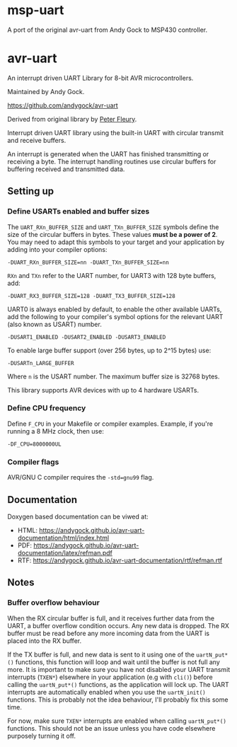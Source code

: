 # msp-uart

A port of the original avr-uart from Andy Gock to MSP430 controller.

# avr-uart

An interrupt driven UART Library for 8-bit AVR microcontrollers.

Maintained by Andy Gock.

<https://github.com/andygock/avr-uart>

Derived from original library by [Peter Fleury](http://www.peterfleury.epizy.com/avr-software.html).

Interrupt driven UART library using the built-in UART with circular transmit and receive buffers.

An interrupt is generated when the UART has finished transmitting or
receiving a byte. The interrupt handling routines use circular buffers
for buffering received and transmitted data.

## Setting up

### Define USARTs enabled and buffer sizes

The `UART_RXn_BUFFER_SIZE` and `UART_TXn_BUFFER_SIZE` symbols define
the size of the circular buffers in bytes. These values **must be a power of 2**.
You may need to adapt this symbols to your target and your application by adding into your compiler options:

    -DUART_RXn_BUFFER_SIZE=nn -DUART_TXn_BUFFER_SIZE=nn

`RXn` and `TXn` refer to the UART number, for UART3 with 128 byte buffers, add:

    -DUART_RX3_BUFFER_SIZE=128 -DUART_TX3_BUFFER_SIZE=128

UART0 is always enabled by default, to enable the other available UARTs, add the following to your compiler's symbol options for the relevant UART (also known as USART) number.

    -DUSART1_ENABLED -DUSART2_ENABLED -DUSART3_ENABLED

To enable large buffer support (over 256 bytes, up to 2^15 bytes) use:

    -DUSARTn_LARGE_BUFFER

Where `n` is the USART number. The maximum buffer size is 32768 bytes.

This library supports AVR devices with up to 4 hardware USARTs.

### Define CPU frequency

Define `F_CPU` in your Makefile or compiler examples. Example, if you're running a 8 MHz clock, then use:

    -DF_CPU=8000000UL

### Compiler flags

AVR/GNU C compiler requires the `-std=gnu99` flag.

## Documentation

Doxygen based documentation can be viwed at:

* HTML: <https://andygock.github.io/avr-uart-documentation/html/index.html>
* PDF: <https://andygock.github.io/avr-uart-documentation/latex/refman.pdf>
* RTF: <https://andygock.github.io/avr-uart-documentation/rtf/refman.rtf>

## Notes

### Buffer overflow behaviour

When the RX circular buffer is full, and it receives further data from the UART, a buffer overflow condition occurs. Any new data is dropped. The RX buffer must be read before any more incoming data from the UART is placed into the RX buffer.

If the TX buffer is full, and new data is sent to it using one of the `uartN_put*()` functions, this function will loop and wait until the buffer is not full any more. It is important to make sure you have not disabled your UART transmit interrupts (`TXEN*`) elsewhere in your application (e.g with `cli()`) before calling the `uartN_put*()` functions, as the application will lock up. The UART interrupts are automatically enabled when you use the `uartN_init()` functions. This is probably not the idea behaviour, I'll probably fix this some time.

For now, make sure `TXEN*` interrupts are enabled when calling `uartN_put*()` functions. This should not be an issue unless you have code elsewhere purposely turning it off.
